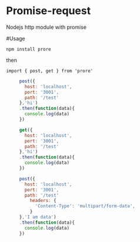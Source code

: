 # Promise-request
Nodejs http module with promise

#Usage
```
npm install prore
```

then
```
import { post, get } from 'prore'
```

```javascript
	 post({
	   host: 'localhost',
	   port: '3001',
	   path: '/test'
	 },'hi')
	 .then(function(data){
	   console.log(data)
	 })
```

```javascript
	 get({
	   host: 'localhost',
       port: '3001',
	   path: '/test'
	 },'hi')
	 .then(function(data){
	   console.log(data)
	 })
```

```javascript
	 post({
	   host: 'localhost',
	   port: '3001',
	   path: '/test'
         headers: {
           'Content-Type': 'multipart/form-data',
         }
	 },'I am data')
	 .then(function(data){
	   console.log(data)
	 })
```
